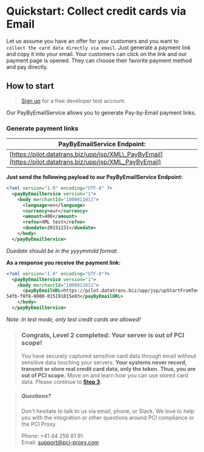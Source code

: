 # Quickstart: Collect credit cards via Email

Let us assume you have an offer for your customers and you want to `collect the card data directly via email`. Just generate a payment link and copy it into your email. Your customers can click on the link and our payment page is opened. They can choose their favorite payment method and pay directly.

## How to start

> [Sign up](https://www.pci-proxy.com/#/signup) for a free developer test account.

Our PayByEmailService allows you to generate Pay-by-Email payment links.

### Generate payment links

| **PayByEmailService Endpoint:** |
| --- |
| [https://pilot.datatrans.biz/upp/jsp/XML\_PayByEmail](https://pilot.datatrans.biz/upp/jsp/XML_PayByEmail) |

**Just send the following payload to our PayByEmailService Endpoint:**

```xml
<?xml version="1.0" encoding="UTF-8" ?>
  <payByEmailService version="1">
    <body merchantId="1000011011">
      <language>en</language>
      <currency>eur</currency>
      <amount>400</amount>
      <refno>XML test</refno>
      <duedate>20151231</duedate>
    </body>
  </payByEmailService>
```

_Duedate should be in the yyyymmdd format._

**As a response you receive the payment link:**

```xml
<?xml version="1.0" encoding="UTF-8"?>
  <payByEmailService version="1">
    <body merchantId="1000011011">
      <payByEmailURL>https://pilot.datatrans.biz/upp/jsp/upStartFromTemplate?paymentTemplateId=021935b9-
54fb-f8f8-0000-015191015e03</payByEmailURL>
    </body>
  </payByEmailService>
```

_Note: In test mode, only test credit cards are allowed!_

> ### Congrats, Level 2 completed: Your server is out of PCI scope!
>
> You have securely captured sensitive card data through email without sensitive data touching your servers. **Your systems never record, transmit or store real credit card data, only the token.** **Thus, you are out of PCI scope.** Move on and learn how you can use stored card data. Please continue to [**Step 3**](/step-3-use-stored-data.md).

> ##### Questions?
>
> Don't hesitate to talk to us via email, phone, or Slack. We love to help you with the integration or other questions around PCI compliance or the PCI Proxy.
>
> Phone: +41 44 256 81 91  
> Email: [support@pci-proxy.com](/mailto:support@pci-proxy.com)




